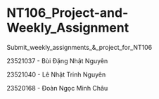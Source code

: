 # NT106_Project-and-Weekly_Assignment
Submit_weekly_assignments_&_project_for_NT106

23521037 - Bùi Đặng Nhật Nguyên

23521040 - Lê Nhật Trinh Nguyên

23520168 - Đoàn Ngọc Minh Châu
